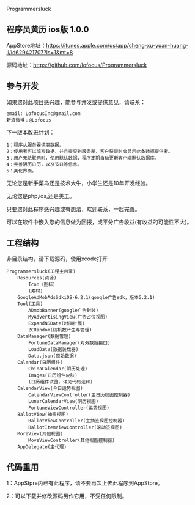 Programmersluck

## 程序员黄历 ios版 1.0.0

AppStore地址：https://itunes.apple.com/us/app/cheng-xu-yuan-huang-li/id629421707?ls=1&mt=8
	
源码地址：https://github.com/lofocus/Programmersluck
	

## 参与开发
如果您对此项目感兴趣，能参与开发或提供意见，请联系：

    email: LofocusInc@gmail.com
    新浪微博：@Lofocus


下一版本改进计划：

    1：程序从服务器读取数据。
    2：使用者可以填写数据，并且提交到服务器，客户获取时会显示此条数据提供者。
    3：用户无法联网时，使用默认数据，程序定期自动更新客户端默认数据库。
    4：完善阴历日历，以及节日等信息。
    5：美化界面。
	

无论您是新手菜鸟还是技术大牛，小学生还是10年开发经验。

无论您是php,ios,还是美工。

只要您对此程序感兴趣或有想法，欢迎联系，一起完善。

可以在软件中嵌入您的信息做为回报，或平分广告收益(有收益的可能性不大)。


## 工程结构

非目录结构，请下载源码，使用xcode打开

    Programmersluck(工程主目录)
        Resources(资源)
            Icon（图标）
            (素材)
        GoogleAdMobAdsSdkiOS-6.2.1(google广告sdk，版本6.2.1)
        Tool(工具)
            ADmobBanner(google广告封装)
            MyAdvertisingView(广告占位视图)
            ExpandNSDate(时间扩展)
            ZCRandom(随机数产生与管理)
        DataManager(数据管理)
            FortuneDataManager(对外数据接口)
            LoadData(数据装载器)
            Data.json(原始数据)
        Calendar(日历组件)
            ChinaCalendar(阴历处理)
            Images(日历组件皮肤)
            (日历组件试图，详见代码注释)
        CalendarView(今日运势视图)
            CalendarViewController(主日历视图控制器)
            LunarCalendarView(阴历视图)
            FortuneViewController(运势视图)
        BallotView(抽签视图)
            BallotViewController(主抽签视图控制器)
            BallotItemViewController(滚动签视图)
        MoreView(其他视图)
            MoveViewController(其他视图控制器)
        AppDelegate(主代理)



## 代码重用

1：AppStpre内已有此程序，请不要再次上传此程序到AppStpre。

2：可以下载并修改源码另作它用，不受任何限制。





